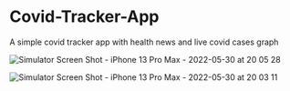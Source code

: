 # Covid-Tracker-App
A simple covid tracker app with health news and live covid cases graph

![Simulator Screen Shot - iPhone 13 Pro Max - 2022-05-30 at 20 05 28](https://user-images.githubusercontent.com/103166939/171016308-6d54018a-4a16-424f-9342-d1271b1723f6.png)

![Simulator Screen Shot - iPhone 13 Pro Max - 2022-05-30 at 20 03 11](https://user-images.githubusercontent.com/103166939/171016462-4a97e1f8-0719-4b25-b1a8-c57c7ba793f8.png)
